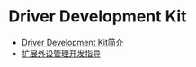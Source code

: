 # Driver Development Kit

- [Driver Development Kit简介](../device/driverdevelopment-overview.md)
- [扩展外设管理开发指导](../device/externaldevice-guidelines.md)